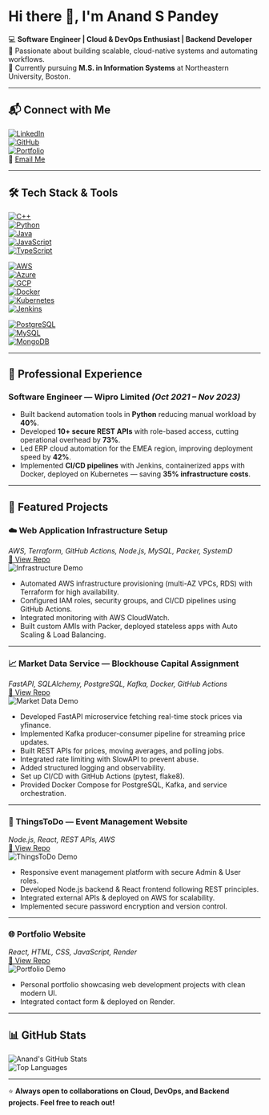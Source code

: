 # Hi there 👋, I'm Anand S Pandey  

💻 **Software Engineer | Cloud & DevOps Enthusiast | Backend Developer**  
🚀 Passionate about building scalable, cloud-native systems and automating workflows.  
🎯 Currently pursuing **M.S. in Information Systems** at Northeastern University, Boston.  

---

## 📬 Connect with Me  
[![LinkedIn](https://img.shields.io/badge/LinkedIn-0077B5?style=for-the-badge&logo=linkedin&logoColor=white)](https://www.linkedin.com/in/anand-pandey-9a947520b)  
[![GitHub](https://img.shields.io/badge/GitHub-000000?style=for-the-badge&logo=github&logoColor=white)](https://github.com/Anand200399)  
[![Portfolio](https://img.shields.io/badge/Portfolio-000000?style=for-the-badge&logo=vercel&logoColor=white)](https://www.anandpandey.me)  
📧 [Email Me](mailto:pandeyanand2099@gmail.com)

---

## 🛠️ Tech Stack & Tools  

[![C++](https://img.shields.io/badge/C++-00599C?style=flat&logo=cplusplus&logoColor=white)](https://isocpp.org/)  
[![Python](https://img.shields.io/badge/Python-3776AB?style=flat&logo=python&logoColor=white)](https://www.python.org/)  
[![Java](https://img.shields.io/badge/Java-007396?style=flat&logo=java&logoColor=white)](https://www.oracle.com/java/)  
[![JavaScript](https://img.shields.io/badge/JavaScript-F7DF1E?style=flat&logo=javascript&logoColor=black)](https://developer.mozilla.org/en-US/docs/Web/JavaScript)  
[![TypeScript](https://img.shields.io/badge/TypeScript-3178C6?style=flat&logo=typescript&logoColor=white)](https://www.typescriptlang.org/)  

[![AWS](https://img.shields.io/badge/AWS-232F3E?style=flat&logo=amazonaws&logoColor=white)](https://aws.amazon.com/)  
[![Azure](https://img.shields.io/badge/Azure-0078D4?style=flat&logo=microsoftazure&logoColor=white)](https://azure.microsoft.com/)  
[![GCP](https://img.shields.io/badge/GCP-4285F4?style=flat&logo=googlecloud&logoColor=white)](https://cloud.google.com/)  
[![Docker](https://img.shields.io/badge/Docker-2496ED?style=flat&logo=docker&logoColor=white)](https://www.docker.com/)  
[![Kubernetes](https://img.shields.io/badge/Kubernetes-326CE5?style=flat&logo=kubernetes&logoColor=white)](https://kubernetes.io/)  
[![Jenkins](https://img.shields.io/badge/Jenkins-D24939?style=flat&logo=jenkins&logoColor=white)](https://www.jenkins.io/)  

[![PostgreSQL](https://img.shields.io/badge/PostgreSQL-336791?style=flat&logo=postgresql&logoColor=white)](https://www.postgresql.org/)  
[![MySQL](https://img.shields.io/badge/MySQL-4479A1?style=flat&logo=mysql&logoColor=white)](https://www.mysql.com/)  
[![MongoDB](https://img.shields.io/badge/MongoDB-47A248?style=flat&logo=mongodb&logoColor=white)](https://www.mongodb.com/)  

---

## 💼 Professional Experience  

### Software Engineer — Wipro Limited *(Oct 2021 – Nov 2023)*  
- Built backend automation tools in **Python** reducing manual workload by **40%**.  
- Developed **10+ secure REST APIs** with role-based access, cutting operational overhead by **73%**.  
- Led ERP cloud automation for the EMEA region, improving deployment speed by **42%**.  
- Implemented **CI/CD pipelines** with Jenkins, containerized apps with Docker, deployed on Kubernetes — saving **35% infrastructure costs**.

---

## 🚀 Featured Projects  

### ☁️ Web Application Infrastructure Setup  
*AWS, Terraform, GitHub Actions, Node.js, MySQL, Packer, SystemD*  
[🔗 View Repo](https://github.com/CSYE6225-NS-CC/webapp.git)  
![Infrastructure Demo](https://raw.githubusercontent.com/Anand200399/your-repo/main/assets/infrastructure-demo.png)  
- Automated AWS infrastructure provisioning (multi-AZ VPCs, RDS) with Terraform for high availability.  
- Configured IAM roles, security groups, and CI/CD pipelines using GitHub Actions.  
- Integrated monitoring with AWS CloudWatch.  
- Built custom AMIs with Packer, deployed stateless apps with Auto Scaling & Load Balancing.

---

### 📈 Market Data Service — Blockhouse Capital Assignment  
*FastAPI, SQLAlchemy, PostgreSQL, Kafka, Docker, GitHub Actions*  
[🔗 View Repo](https://github.com/Anand200399/Blockhouse-Capital-Assignment.git)  
![Market Data Demo](https://raw.githubusercontent.com/Anand200399/your-repo/main/assets/marketdata-demo.gif)  
- Developed FastAPI microservice fetching real-time stock prices via yfinance.  
- Implemented Kafka producer-consumer pipeline for streaming price updates.  
- Built REST APIs for prices, moving averages, and polling jobs.  
- Integrated rate limiting with SlowAPI to prevent abuse.  
- Added structured logging and observability.  
- Set up CI/CD with GitHub Actions (pytest, flake8).  
- Provided Docker Compose for PostgreSQL, Kafka, and service orchestration.

---

### 🎉 ThingsToDo — Event Management Website  
*Node.js, React, REST APIs, AWS*  
[🔗 View Repo](https://github.com/Anand200399/things-to-do.git)  
![ThingsToDo Demo](https://raw.githubusercontent.com/Anand200399/your-repo/main/assets/thingstodo-demo.png)  
- Responsive event management platform with secure Admin & User roles.  
- Developed Node.js backend & React frontend following REST principles.  
- Integrated external APIs & deployed on AWS for scalability.  
- Implemented secure password encryption and version control.

---

### 🌐 Portfolio Website  
*React, HTML, CSS, JavaScript, Render*  
[🔗 View Repo](https://github.com/Anand200399/Anand-Pandey-Portfolio.git)  
![Portfolio Demo](https://raw.githubusercontent.com/Anand200399/your-repo/main/assets/portfolio-demo.png)  
- Personal portfolio showcasing web development projects with clean modern UI.  
- Integrated contact form & deployed on Render.

---

## 📊 GitHub Stats  

![Anand's GitHub Stats](https://github-readme-stats.vercel.app/api?username=Anand200399&show_icons=true&theme=radical)  
![Top Languages](https://github-readme-stats.vercel.app/api/top-langs/?username=Anand200399&layout=compact&theme=radical)  

---

⭐ **Always open to collaborations on Cloud, DevOps, and Backend projects. Feel free to reach out!**  
